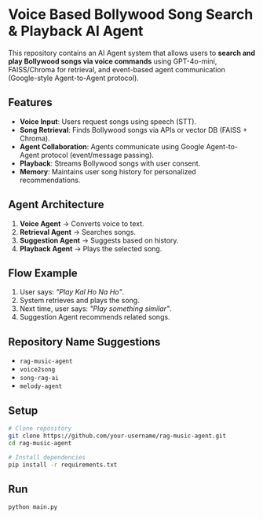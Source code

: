 # Voice Based Bollywood Song Search & Playback AI Agent

This repository contains an AI Agent system that allows users to **search and play Bollywood songs via voice commands** using GPT-4o-mini, FAISS/Chroma for retrieval, and event-based agent communication (Google-style Agent-to-Agent protocol).

## Features
- **Voice Input**: Users request songs using speech (STT).  
- **Song Retrieval**: Finds Bollywood songs via APIs or vector DB (FAISS + Chroma).  
- **Agent Collaboration**: Agents communicate using Google Agent-to-Agent protocol (event/message passing).  
- **Playback**: Streams Bollywood songs with user consent.  
- **Memory**: Maintains user song history for personalized recommendations.  

## Agent Architecture
1. **Voice Agent** → Converts voice to text.  
2. **Retrieval Agent** → Searches songs.  
3. **Suggestion Agent** → Suggests based on history.  
4. **Playback Agent** → Plays the selected song.  

## Flow Example
1. User says: *"Play Kal Ho Na Ho"*.  
2. System retrieves and plays the song.  
3. Next time, user says: *"Play something similar"*.  
4. Suggestion Agent recommends related songs.  

## Repository Name Suggestions
- `rag-music-agent`
- `voice2song`
- `song-rag-ai`
- `melody-agent`

## Setup
```bash
# Clone repository
git clone https://github.com/your-username/rag-music-agent.git
cd rag-music-agent

# Install dependencies
pip install -r requirements.txt
```

## Run
```bash
python main.py
```
